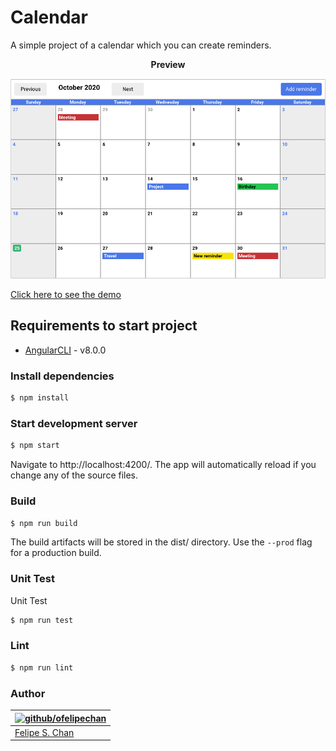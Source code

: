 # Calendar

A simple project of a calendar which you can create reminders.

<p align="center">
    <b>Preview</b>
</p>

<p align="center">
    <img src="https://raw.githubusercontent.com/ofelipechan/angular-calendar/master/preview.png" width="650">
</p>

<a href="https://angular-calendar.vercel.app/" target="_blank">Click here to see the demo</a>


## Requirements to start project

* [AngularCLI](https://cli.angular.io/)  - v8.0.0

### Install dependencies

```bash
$ npm install
```

### Start development server 

```bash
$ npm start
```
Navigate to http://localhost:4200/. The app will automatically reload if you change any of the source files.

### Build

```bash
$ npm run build
```

The build artifacts will be stored in the dist/ directory. Use the `--prod` flag for a production build.

### Unit Test

Unit Test

```bash
$ npm run test
```

### Lint

```bash
$ npm run lint
```

### Author

| [![github/ofelipechan](https://avatars0.githubusercontent.com/u/26874734?v=3&s=115)](https://github.com/ofelipechan "Checkout github") |
|---|
| [Felipe S. Chan](https://github.com/ofelipechan) |

